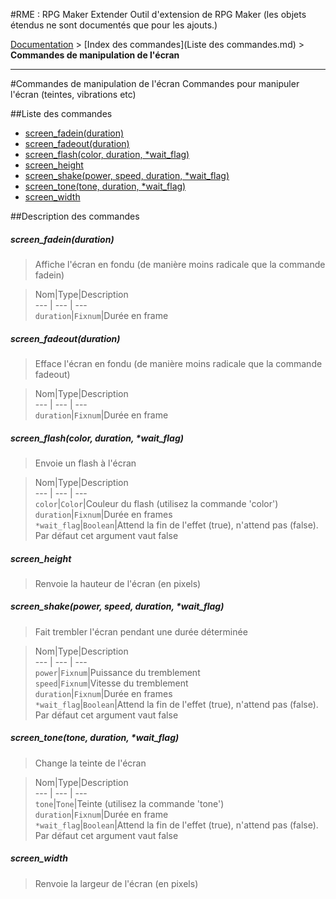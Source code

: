 #RME : RPG Maker Extender
Outil d'extension de RPG Maker (les objets étendus ne sont documentés que pour les ajouts.)

[Documentation](README.md) > [Index des commandes](Liste des commandes.md) > **Commandes de manipulation de l'écran**  
- - -  
#Commandes de manipulation de l'écran
Commandes pour manipuler l'écran (teintes, vibrations etc)

##Liste des commandes
*    [screen_fadein(duration)](#screen_fadeinduration)
*    [screen_fadeout(duration)](#screen_fadeoutduration)
*    [screen_flash(color, duration, *wait_flag)](#screen_flashcolor-duration-wait_flag)
*    [screen_height](#screen_height)
*    [screen_shake(power, speed, duration, *wait_flag)](#screen_shakepower-speed-duration-wait_flag)
*    [screen_tone(tone, duration, *wait_flag)](#screen_tonetone-duration-wait_flag)
*    [screen_width](#screen_width)


##Description des commandes
##### screen_fadein(duration)

> Affiche l'écran en fondu (de manière moins radicale que la commande fadein)

  
> Nom|Type|Description  
--- | --- | ---  
`duration`|`Fixnum`|Durée en frame  


##### screen_fadeout(duration)

> Efface l'écran en fondu (de manière moins radicale que la commande fadeout)

  
> Nom|Type|Description  
--- | --- | ---  
`duration`|`Fixnum`|Durée en frame  


##### screen_flash(color, duration, *wait_flag)

> Envoie un flash à l'écran

  
> Nom|Type|Description  
--- | --- | ---  
`color`|`Color`|Couleur du flash (utilisez la commande 'color')  
`duration`|`Fixnum`|Durée en frames  
`*wait_flag`|`Boolean`|Attend la fin de l'effet (true), n'attend pas (false). Par défaut cet argument vaut false  


##### screen_height

> Renvoie la hauteur de l'écran (en pixels)

  
> 

##### screen_shake(power, speed, duration, *wait_flag)

> Fait trembler l'écran pendant une durée déterminée

  
> Nom|Type|Description  
--- | --- | ---  
`power`|`Fixnum`|Puissance du tremblement  
`speed`|`Fixnum`|Vitesse du tremblement  
`duration`|`Fixnum`|Durée en frames  
`*wait_flag`|`Boolean`|Attend la fin de l'effet (true), n'attend pas (false). Par défaut cet argument vaut false  


##### screen_tone(tone, duration, *wait_flag)

> Change la teinte de l'écran

  
> Nom|Type|Description  
--- | --- | ---  
`tone`|`Tone`|Teinte (utilisez la commande 'tone')  
`duration`|`Fixnum`|Durée en frame  
`*wait_flag`|`Boolean`|Attend la fin de l'effet (true), n'attend pas (false). Par défaut cet argument vaut false  


##### screen_width

> Renvoie la largeur de l'écran (en pixels)

  
> 

